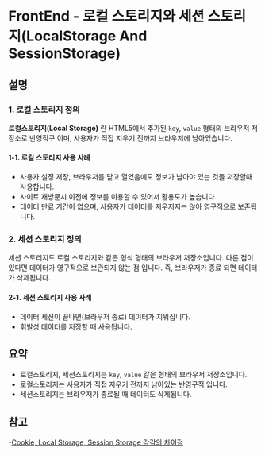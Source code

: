 # FrontEnd - 로컬 스토리지와 세션 스토리지(LocalStorage And SessionStorage)

## 설명

### 1. 로컬 스토리지 정의

 **로컬스토리지(Local Storage)** 란 HTML5에서 추가된 `key`, `value` 형태의 브라우저 저장소로 반영적구 이며, 사용자가 직접 지우기 전까지 브라우저에 남아있습니다.

#### 1-1. 로컬 스토리지 사용 사례

- 사용자 설정 저장, 브라우저를 닫고 열었음에도 정보가 남아야 있는 것들 저장할때 사용합니다.
- 사이트 재방문시 이전에 정보를 이용할 수 있어서 활용도가 높습니다.
- 데이터 만료 기간이 없으며, 사용자가 데이터를 지우지지는 않아 영구적으로 보존됩니다.

### 2. 세션 스토리지 정의

세션 스토리지도 로컬 스토리지와 같은 형식 형태의 브라우저 저장소입니다. 다른 점이 있다면 데이터가 영구적으로 보관되지 않는 점 입니다.
즉, 브라우저가 종료 되면 데이터가 삭제됩니다.

#### 2-1. 세션 스토리지 사용 사례

- 데이터 세션이 끝나면(브라우저 종료) 데이터가 지워집니다.
- 휘발성 데이터를 저장할 때 사용됩니다.

## 요약

- 로컬스토리지, 세션스토리지는 `key`, `value` 같은 형태의 브라우저 저장소입니다.
- 로컬스토리지는 사용자가 직접 지우기 전까지 남아있는 반영구적 입니다.
- 세션스토리지는 브라우저가 종료될 때 데이터도 삭제됩니다.

## 참고

-[Cookie, Local Storage, Session Storage 각각의 차이점](https://fathory.tistory.com/33)
